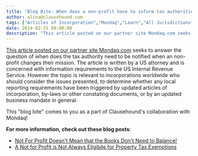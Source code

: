 ```yaml
---
title: "Blog Bite: When does a non-profit have to inform tax authorities about changes to its mission in articles of incorporation and by-laws?"
author: alina@clausehound.com
tags: ["Articles of Incorporation","Mondaq","Learn","All Jurisdictions"]
date: 2014-02-25 00:00:00
description: "This article posted on our partner site Mondaq.com seeks to answer the question of when does the tax authority need to be notified when an non-profit changes their mission. The article is written by..."
---
```


[This article posted on our partner site Mondaq.com](http://www.mondaq.com/unitedstates/x/294976/Corporate+Commercial+Law/Informing+Regulators+When+You+Alter+Your+Mission) seeks to answer the question of when does the tax authority need to be notified when an non-profit changes their mission. The article is written by a US attorney and is concerned with information requirements to the US Internal Revenue Service.  However the topic is relevant to incorporations worldwide who should consider the issues presented, to determine whether any local reporting requirements have been triggered by updated articles of incorporation, by-laws or other constating documents, or by an updated business mandate in general.

This "blog bite" comes to you as a part of Clausehound's collaboration with Mondaq!


**For more information, check out these blog posts**:
- [Not For Profit Doesn't Mean that the Books Don't Need to Balance!](https://blog.clausehound.com/not-for-profit-doesnt-mean-that-the-books-dont-need-to-balance/)
- [A Not for Profit is Not Always Eligibile for Property Tax Exemptions](https://blog.clausehound.com/a-not-for-profit-is-not-always-eligibile-for-property-tax-exemptions/)

